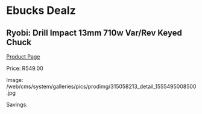 
# Ebucks Dealz
## Ryobi: Drill Impact 13mm 710w Var/Rev Keyed Chuck
[Product Page](https://www.ebucks.com/web/shop/productSelected.do?prodId=315058213&catId=717324798)

Price: R549.00

Image: /web/cms/system/galleries/pics/prodimg/315058213_detail_1555495008500.jpg

Savings: 


	
